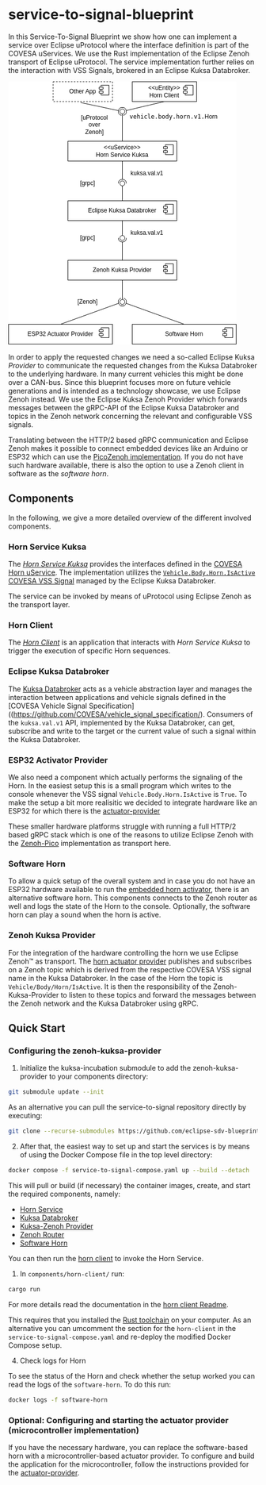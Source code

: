 # service-to-signal-blueprint

In this Service-To-Signal Blueprint we show how one can implement a service over Eclipse uProtocol where the interface definition is part of the COVESA uServices. We use the Rust implementation of the Eclipse Zenoh transport of Eclipse uProtocol. The service implementation further relies on the interaction with VSS Signals, brokered in an Eclipse Kuksa Databroker.

![Overview of Service to Signal Blueprint](./img/overview.drawio.png)

In order to apply the requested changes we need a so-called Eclipse Kuksa _Provider_ to communicate the requested changes from the Kuksa Databroker to the underlying hardware.
In many current vehicles this might be done over a CAN-bus.
Since this blueprint focuses more on future vehicle generations and is intended as a technology showcase, we use Eclipse Zenoh instead.
We use the Eclipse Kuksa Zenoh Provider which forwards messages between the gRPC-API of the Eclipse Kuksa Databroker and topics in the Zenoh network concerning the relevant and configurable VSS signals.

Translating between the HTTP/2 based gRPC communication and Eclipse Zenoh makes it possible to connect embedded devices like an Arduino or ESP32 which can use the [PicoZenoh implementation](https://github.com/eclipse-zenoh/zenoh-pico).
If you do not have such hardware available, there is also the option to use a Zenoh client in software as the _software horn_.

## Components

In the following, we give a more detailed overview of the different involved components.

### Horn Service Kuksa

The [_Horn Service Kuksa_](./components/horn-service-kuksa/README.md) provides the interfaces defined in the [COVESA Horn uService](https://github.com/COVESA/uservices/blob/main/src/main/proto/vehicle/body/horn/v1/horn_service.proto).
The implementation utilizes the [`Vehicle.Body.Horn.IsActive` COVESA VSS Signal](https://github.com/COVESA/vehicle_signal_specification/blob/6024c4b29065b37c074649a1a65396b9d4de9b55/spec/Body/Body.vspec#L65) managed by the Eclipse Kuksa Databroker.

The service can be invoked by means of uProtocol using Eclipse Zenoh as the transport layer.

### Horn Client

The [_Horn Client_](./components/horn-client/README.md) is an application that interacts with _Horn Service Kuksa_ to trigger the execution of specific Horn sequences.

### Eclipse Kuksa Databroker

The [Kuksa Databroker](https://github.com/eclipse-kuksa/kuksa-databroker) acts as a vehicle abstraction layer and manages the interaction between applications and vehicle signals defined in the [COVESA Vehicle Signal Specification]((https://github.com/COVESA/vehicle_signal_specification/).
Consumers of the `kuksa.val.v1` API, implemented by the Kuksa Databroker, can get, subscribe and write to the target or the current value of such a signal within the Kuksa Databroker.

### ESP32 Activator Provider

We also need a component which actually performs the signaling of the Horn. In the easiest setup this is a small program which writes to the console whenever the VSS signal `Vehicle.Body.Horn.IsActive` is `True`. To make the setup a bit more realisitic we decided to integrate hardware like an ESP32 for which there is the [actuator-provider](./components/actuator-provider/)

These smaller hardware platforms struggle with running a full HTTP/2 based gRPC stack which is one of the reasons to utilize Eclipse Zenoh with the [Zenoh-Pico](https://github.com/eclipse-zenoh/zenoh-pico) implementation as transport here.

### Software Horn

To allow a quick setup of the overall system and in case you do not have an ESP32 hardware available to run the [embedded horn activator](#embedded-horn-activator), there is an alternative software horn. This components connects to the Zenoh router as well and logs the state of the Horn to the console. Optionally, the software horn can play a sound when the horn is active.

### Zenoh Kuksa Provider

For the integration of the hardware controlling the horn we use Eclipse Zenoh&trade; as transport.
The [horn actuator provider](#embedded-horn-activator) publishes and subscribes on a Zenoh topic which is derived from the respective COVESA VSS signal name in the Kuksa Databroker.
In the case of the Horn the topic is `Vehicle/Body/Horn/IsActive`.
It is then the responsibility of the Zenoh-Kuksa-Provider to listen to these topics and forward the messages between the Zenoh network and the Kuksa Databroker using gRPC.

## Quick Start

### Configuring the zenoh-kuksa-provider

1. Initialize the kuksa-incubation submodule to add the zenoh-kuksa-provider to your components directory:

```bash
git submodule update --init
```

As an alternative you can pull the service-to-signal repository directly by executing:

```bash
git clone --recurse-submodules https://github.com/eclipse-sdv-blueprints/service-to-signal.git
```

2. After that, the easiest way to set up and start the services is by means of using the Docker Compose file in the top
level directory:

```bash
docker compose -f service-to-signal-compose.yaml up --build --detach
```

This will pull or build (if necessary) the container images, create, and start the required components, namely:

* [Horn Service](#horn-service-implementation)
* [Kuksa Databroker](#kuksa-databroker)
* [Kuksa-Zenoh Provider](#kuksa-zenoh-provider)
* [Zenoh Router](#zenoh-router)
* [Software Horn](#software-horn)

You can then run the [horn client](#horn-client-app) to invoke the Horn Service.

1. In `components/horn-client/` run:

```bash
cargo run
```

For more details read the documentation in the [horn client Readme](./components/horn-client/README.md).

This requires that you installed the [Rust toolchain](https://rustup.rs) on your computer. As an alternative you can umcomment the section for the `horn-client` in the `service-to-signal-compose.yaml` and re-deploy the modified Docker Compose setup.

4. Check logs for Horn

To see the status of the Horn and check whether the setup worked you can read the logs of the `software-horn`. To do this run:

```bash
docker logs -f software-horn
```

### Optional: Configuring and starting the actuator provider (microcontroller implementation)

If you have the necessary hardware, you can replace the software-based horn with a
microcontroller-based actuator provider. To configure and build the application for
the microcontroller, follow the instructions provided for the
[actuator-provider](./components/actuator-provider/README.md).

